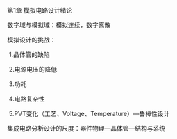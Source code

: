 第1章	模拟电路设计绪论

数字域与模拟域：模拟连续，数字离散

模拟设计的挑战：

​	1.晶体管的缺陷

​	2.电源电压的降低

​	3.功耗

​	4.电路复杂性

​	5.PVT变化（工艺、Voltage、Temperature）—鲁棒性设计

集成电路分析设计的尺度：器件物理—晶体管—结构与系统

